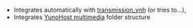 * Integrates automatically with [transmission_ynh](https://github.com/YunoHost-Apps/transmission_ynh) (or tries to...),
* Integrates [YunoHost multimedia](https://github.com/YunoHost-Apps/yunohost.multimedia) folder structure
